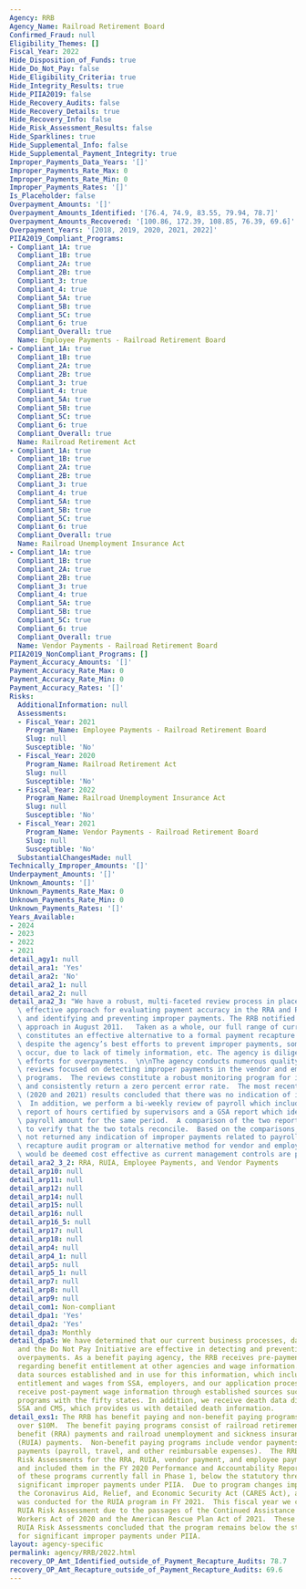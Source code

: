 ```yaml
---
Agency: RRB
Agency_Name: Railroad Retirement Board
Confirmed_Fraud: null
Eligibility_Themes: []
Fiscal_Year: 2022
Hide_Disposition_of_Funds: true
Hide_Do_Not_Pay: false
Hide_Eligibility_Criteria: true
Hide_Integrity_Results: true
Hide_PIIA2019: false
Hide_Recovery_Audits: false
Hide_Recovery_Details: true
Hide_Recovery_Info: false
Hide_Risk_Assessment_Results: false
Hide_Sparklines: true
Hide_Supplemental_Info: false
Hide_Supplemental_Payment_Integrity: true
Improper_Payments_Data_Years: '[]'
Improper_Payments_Rate_Max: 0
Improper_Payments_Rate_Min: 0
Improper_Payments_Rates: '[]'
Is_Placeholder: false
Overpayment_Amounts: '[]'
Overpayment_Amounts_Identified: '[76.4, 74.9, 83.55, 79.94, 78.7]'
Overpayment_Amounts_Recovered: '[100.86, 172.39, 108.85, 76.39, 69.6]'
Overpayment_Years: '[2018, 2019, 2020, 2021, 2022]'
PIIA2019_Compliant_Programs:
- Compliant_1A: true
  Compliant_1B: true
  Compliant_2A: true
  Compliant_2B: true
  Compliant_3: true
  Compliant_4: true
  Compliant_5A: true
  Compliant_5B: true
  Compliant_5C: true
  Compliant_6: true
  Compliant_Overall: true
  Name: Employee Payments - Railroad Retirement Board
- Compliant_1A: true
  Compliant_1B: true
  Compliant_2A: true
  Compliant_2B: true
  Compliant_3: true
  Compliant_4: true
  Compliant_5A: true
  Compliant_5B: true
  Compliant_5C: true
  Compliant_6: true
  Compliant_Overall: true
  Name: Railroad Retirement Act
- Compliant_1A: true
  Compliant_1B: true
  Compliant_2A: true
  Compliant_2B: true
  Compliant_3: true
  Compliant_4: true
  Compliant_5A: true
  Compliant_5B: true
  Compliant_5C: true
  Compliant_6: true
  Compliant_Overall: true
  Name: Railroad Unemployment Insurance Act
- Compliant_1A: true
  Compliant_1B: true
  Compliant_2A: true
  Compliant_2B: true
  Compliant_3: true
  Compliant_4: true
  Compliant_5A: true
  Compliant_5B: true
  Compliant_5C: true
  Compliant_6: true
  Compliant_Overall: true
  Name: Vendor Payments - Railroad Retirement Board
PIIA2019_NonCompliant_Programs: []
Payment_Accuracy_Amounts: '[]'
Payment_Accuracy_Rate_Max: 0
Payment_Accuracy_Rate_Min: 0
Payment_Accuracy_Rates: '[]'
Risks:
  AdditionalInformation: null
  Assessments:
  - Fiscal_Year: 2021
    Program_Name: Employee Payments - Railroad Retirement Board
    Slug: null
    Susceptible: 'No'
  - Fiscal_Year: 2020
    Program_Name: Railroad Retirement Act
    Slug: null
    Susceptible: 'No'
  - Fiscal_Year: 2022
    Program_Name: Railroad Unemployment Insurance Act
    Slug: null
    Susceptible: 'No'
  - Fiscal_Year: 2021
    Program_Name: Vendor Payments - Railroad Retirement Board
    Slug: null
    Susceptible: 'No'
  SubstantialChangesMade: null
Technically_Improper_Amounts: '[]'
Underpayment_Amounts: '[]'
Unknown_Amounts: '[]'
Unknown_Payments_Rate_Max: 0
Unknown_Payments_Rate_Min: 0
Unknown_Payments_Rates: '[]'
Years_Available:
- 2024
- 2023
- 2022
- 2021
detail_agy1: null
detail_ara1: 'Yes'
detail_ara2: 'No'
detail_ara2_1: null
detail_ara2_2: null
detail_ara2_3: "We have a robust, multi-faceted review process in place that is an\
  \ effective approach for evaluating payment accuracy in the RRA and RUIA programs\
  \ and identifying and preventing improper payments. The RRB notified OMB of our\
  \ approach in August 2011.   Taken as a whole, our full range of current activities\
  \ constitutes an effective alternative to a formal payment recapture program. However,\
  \ despite the agency’s best efforts to prevent improper payments, some will always\
  \ occur, due to lack of timely information, etc. The agency is diligent in its recovery\
  \ efforts for overpayments.  \n\nThe agency conducts numerous quality assurance\
  \ reviews focused on detecting improper payments in the vendor and employee payment\
  \ programs.  The reviews constitute a robust monitoring program for improper payments\
  \ and consistently return a zero percent error rate.  The most recent Fiscal Years’\
  \ (2020 and 2021) results concluded that there was no indication of improper payments.\
  \  In addition, we perform a bi-weekly review of payroll which includes a HR Links\
  \ report of hours certified by supervisors and a GSA report which identifies the\
  \ payroll amount for the same period.  A comparison of the two reports is completed\
  \ to verify that the two totals reconcile.  Based on the comparisons, results have\
  \ not returned any indication of improper payments related to payroll.  Thus, no\
  \ recapture audit program or alternative method for vendor and employee payments\
  \ would be deemed cost effective as current management controls are proving effective."
detail_ara2_3_2: RRA, RUIA, Employee Payments, and Vendor Payments
detail_arp10: null
detail_arp11: null
detail_arp12: null
detail_arp14: null
detail_arp15: null
detail_arp16: null
detail_arp16_5: null
detail_arp17: null
detail_arp18: null
detail_arp4: null
detail_arp4_1: null
detail_arp5: null
detail_arp5_1: null
detail_arp7: null
detail_arp8: null
detail_arp9: null
detail_com1: Non-compliant
detail_dpa1: 'Yes'
detail_dpa2: 'Yes'
detail_dpa3: Monthly
detail_dpa5: We have determined that our current business processes, data sources,
  and the Do Not Pay Initiative are effective in detecting and preventing benefit
  overpayments. As a benefit paying agency, the RRB receives pre-payment information
  regarding benefit entitlement at other agencies and wage information.  We have ongoing
  data sources established and in use for this information, which includes benefit
  entitlement and wages from SSA, employers, and our application process. We also
  receive post-payment wage information through established sources such as wage matching
  programs with the fifty states. In addition, we receive death data directly from
  SSA and CMS, which provides us with detailed death information.
detail_exs1: The RRB has benefit paying and non-benefit paying programs with outlays
  over $10M.  The benefit paying programs consist of railroad retirement and survivor
  benefit (RRA) payments and railroad unemployment and sickness insurance benefit
  (RUIA) payments.  Non-benefit paying programs include vendor payments and employee
  payments (payroll, travel, and other reimbursable expenses).  The RRB conducted
  Risk Assessments for the RRA, RUIA, vendor payment, and employee payment programs
  and included them in the FY 2020 Performance and Accountability Report. All four
  of these programs currently fall in Phase 1, below the statutory thresholds for
  significant improper payments under PIIA.  Due to program changes implemented by
  the Coronavirus Aid, Relief, and Economic Security Act (CARES Act), a Risk Assessment
  was conducted for the RUIA program in FY 2021.  This fiscal year we conducted another
  RUIA Risk Assessment due to the passages of the Continued Assistance to Railway
  Workers Act of 2020 and the American Rescue Plan Act of 2021.  These two subsequent
  RUIA Risk Assessments concluded that the program remains below the statutory thresholds
  for significant improper payments under PIIA.
layout: agency-specific
permalink: agency/RRB/2022.html
recovery_OP_Amt_Identified_outside_of_Payment_Recapture_Audits: 78.7
recovery_OP_Amt_Recapture_outside_of_Payment_Recapture_Audits: 69.6
---
```

